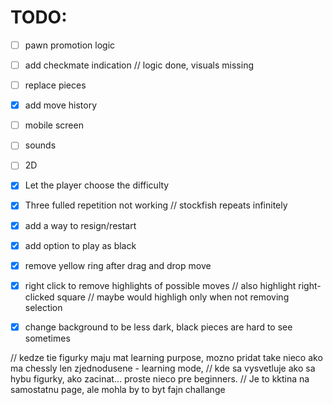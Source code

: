 
# TODO:
- [ ] pawn promotion logic
- [ ] add checkmate indication // logic done, visuals missing
- [ ] replace pieces
- [x] add move history
- [ ] mobile screen
- [ ] sounds
- [ ] 2D
- [x] Let the player choose the difficulty 
- [x] Three fulled repetition not working // stockfish repeats infinitely
- [x] add a way to resign/restart
- [x] add option to play as black
- [x] remove yellow ring after drag and drop move
- [x] right click to remove highlights of possible moves // also highlight right-clicked square // maybe would highligh only when not removing selection
- [x] change background to be less dark, black pieces are hard to see sometimes



// kedze tie figurky maju mat learning purpose, mozno pridat take nieco ako ma chessly len zjednodusene - learning mode,
// kde sa vysvetluje ako sa hybu figurky, ako zacinat... proste nieco pre beginners.
// Je to kktina na samostatnu page, ale mohla by to byt fajn challange
